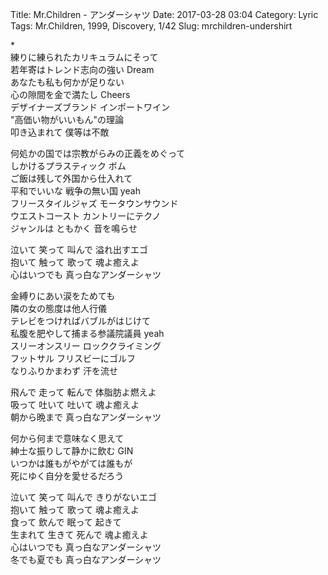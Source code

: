 Title: Mr.Children - アンダーシャツ
Date: 2017-03-28 03:04
Category: Lyric
Tags: Mr.Children, 1999, Discovery, 1/42
Slug: mrchildren-undershirt


\*  
練りに練られたカリキュラムにそって  
若年寄はトレンド志向の強い Dream  
あなたも私も何かが足りない  
心の隙間を金で満たし Cheers  
デザイナーズブランド インポートワイン  
"高価い物がいいもん"の理論  
叩き込まれて 僕等は不敵  
  
何処かの国では宗教がらみの正義をめぐって  
しかけるプラスティック ボム  
ご飯は残して外国から仕入れて  
平和でいいな 戦争の無い国 yeah  
フリースタイルジャズ モータウンサウンド  
ウエストコースト カントリーにテクノ  
ジャンルは ともかく 音を鳴らせ  
  
泣いて 笑って 叫んで 溢れ出すエゴ  
抱いて 触って 歌って 魂よ癒えよ  
心はいつでも 真っ白なアンダーシャツ  
  
金縛りにあい涙をためても  
隣の女の態度は他人行儀  
テレビをつければバブルがはじけて  
私腹を肥やして捕まる参議院議員 yeah  
スリーオンスリー ロッククライミング  
フットサル フリスビーにゴルフ  
なりふりかまわず 汗を流せ  
  
飛んで 走って 転んで 体脂肪よ燃えよ  
吸って 吐いて 吐いて 魂よ癒えよ  
朝から晩まで 真っ白なアンダーシャツ  
  
何から何まで意味なく思えて  
紳士な振りして静かに飲む GIN  
いつかは誰もがやがては誰もが  
死にゆく自分を愛せるだろう  
  
泣いて 笑って 叫んで きりがないエゴ  
抱いて 触って 歌って 魂よ癒えよ  
食って 飲んで 眠って 起きて  
生まれて 生きて 死んで 魂よ癒えよ  
心はいつでも 真っ白なアンダーシャツ  
冬でも夏でも 真っ白なアンダーシャツ  
